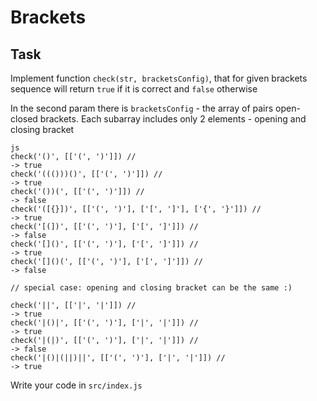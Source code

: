 # Brackets

## Task

Implement function `check(str, bracketsConfig)`, that for given brackets sequence will return 
`true` if it is correct and `false` otherwise

In the second param there is `bracketsConfig` - the array of pairs open-closed brackets. 
Each subarray includes only 2 elements - opening and closing bracket

```
js
check('()', [['(', ')']]) // 
-> true
check('((()))()', [['(', ')']]) // 
-> true
check('())(', [['(', ')']]) // 
-> false
check('([{}])', [['(', ')'], ['[', ']'], ['{', '}']]) // 
-> true
check('[(])', [['(', ')'], ['[', ']']]) // 
-> false
check('[]()', [['(', ')'], ['[', ']']]) // 
-> true
check('[]()(', [['(', ')'], ['[', ']']]) // 
-> false

// special case: opening and closing bracket can be the same :)

check('||', [['|', '|']]) // 
-> true
check('|()|', [['(', ')'], ['|', '|']]) // 
-> true
check('|(|)', [['(', ')'], ['|', '|']]) // 
-> false
check('|()|(||)||', [['(', ')'], ['|', '|']]) // 
-> true
```

Write your code in `src/index.js`

